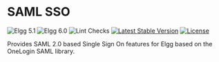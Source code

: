 SAML SSO
========

![Elgg 5.1](https://img.shields.io/badge/Elgg-5.1-green.svg)
![Elgg 6.0](https://img.shields.io/badge/Elgg-6.0-green.svg)
![Lint Checks](https://github.com/ColdTrick/saml_sso/actions/workflows/lint.yml/badge.svg?event=push)
[![Latest Stable Version](https://poser.pugx.org/coldtrick/saml_sso/v/stable.svg)](https://packagist.org/packages/coldtrick/saml_sso)
[![License](https://poser.pugx.org/coldtrick/saml_sso/license.svg)](https://packagist.org/packages/coldtrick/saml_sso)

Provides SAML 2.0 based Single Sign On features for Elgg based on the OneLogin SAML library. 
